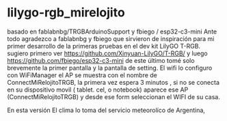 # lilygo-rgb_mirelojito
basado en fablabnbg/TRGBArduinoSupport y fbiego / esp32-c3-mini
Ante todo agradezco a fablabnbg y fbiego que sirvieron de inspiración para mi primer desarrollo
de la primeras pruebas en el dev kit LilyGO T-RGB.  
sugiero primero ver 
https://github.com/Xinyuan-LilyGO/T-RGB/
y luego 
https://github.com/fbiego/esp32-c3-mini
de este último tomé solo brevemente la primer pantalla y la pantalla de setting. 
El wifi lo configuro con WiFiManager el AP se muestra con el nombre de ConnectMiRelojitoTRGB,
la primera vez espera 3 minutos , si no se conecta en su dispositivo movil ( tablet. cel, o notebook) aparece ese AP (ConnectMiRelojitoTRGB) y desde ese form seleccionan el WIFI de su casa.

En esta versión El clima lo toma del servicio meteorolíco de Argentina,
